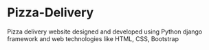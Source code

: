 # Pizza-Delivery
Pizza delivery website designed and developed using Python django framework and web technologies like HTML, CSS, Bootstrap
